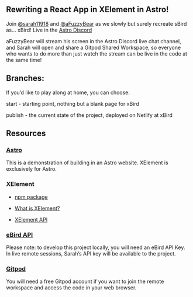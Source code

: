 ## Rewriting a React App in XElement in Astro!

Join [@sarah11918](https://twitter.com/sarah11918) and [@aFuzzyBear](https://twitter.com/aFuzzyBear2) as we slowly but surely recreate sBird as… xBird! Live in the [Astro Discord](https://astro.build/chat)

aFuzzyBear will stream his screen in the Astro Discord live chat channel, and Sarah will open and share a Gitpod Shared Workspace, so everyone who wants to do more than just watch the stream can be live in the code at the same time!

## Branches:

If you’d like to play along at home, you can choose:

start - starting point, nothing but a blank page for xBird

publish - the current state of the project, deployed on Netlify at xBird

## Resources

### [Astro](https://astro.build)

This is a demonstration of building in an Astro website. XElement is exclusively for Astro.

### XElement

- [npm package](https://www.npmjs.com/package/astro-xelement)

- [What is XElement?](https://xelement-docs.vercel.app/docs/induction/overview#xelement)

- [XElement API](https://xelement-docs.vercel.app/docs/api/overview#xelement-api)

### [eBird API](https://documenter.getpostman.com/view/664302/S1ENwy59?version=latest)

Please note: to develop this project locally, you will need an eBird API Key. In live remote sessions, Sarah’s API key will be available to the project.

### [Gitpod](https://gitpod.io)

You will need a free Gitpod account if you want to join the remote workspace and access the code in your web browser.